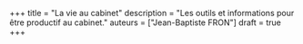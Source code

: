 +++
title = "La vie au cabinet"
description = "Les outils et informations pour être productif au cabinet."
auteurs = ["Jean-Baptiste FRON"]
draft = true
+++